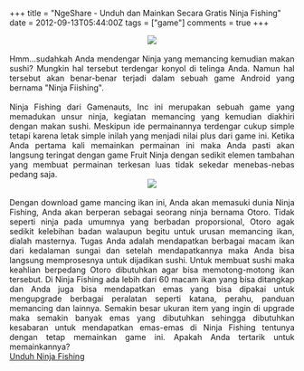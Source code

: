 +++
title = "NgeShare - Unduh dan Mainkan Secara Gratis Ninja Fishing"
date = 2012-09-13T05:44:00Z
tags = ["game"]
comments = true
+++

<center><img border="0" data-original-height="500" data-original-width="1024" src="https://1.bp.blogspot.com/-xErkmsWIOe0/W-u-QnabkvI/AAAAAAAASPI/qcmQapCmGX064pL53sbZ-5Nt4kdwPx7VQCLcBGAs/s1600/ninjafishing.jpg" /></center><br />
<div style="text-align: justify;">Hmm...sudahkah Anda mendengar Ninja yang memancing kemudian makan sushi? Mungkin hal tersebut terdengar konyol di telinga Anda. Namun hal tersebut akan benar-benar terjadi dalam sebuah game Android yang bernama "Ninja Fiishing".<br /><br />
Ninja Fishing dari Gamenauts, Inc ini merupakan sebuah game yang memadukan unsur ninja, kegiatan memancing yang kemudian diakhiri dengan makan sushi. Meskipun ide permainannya terdengar cukup simple tetapi karena letak simple inilah yang menjadi nilai plus dari game ini. Ketika Anda pertama kali memainkan permainan ini maka Anda pasti akan langsung teringat dengan game Fruit Ninja dengan sedikit elemen tambahan yang membuat permainan terkesan luas tidak sekedar menebas-nebas pedang saja.<br />
<center><img border="0" src="https://2.bp.blogspot.com/-bG70nQqy5s0/UFEPlYdTsyI/AAAAAAAADBo/9k2ysGyChFI/s1600/ninja2.jpg" /></center><br />
Dengan download game mancing ikan ini, Anda akan memasuki dunia Ninja Fishing, Anda akan berperan sebagai seorang ninja bernama Otoro. Tidak seperti ninja pada umumnya yang berbadan proporsional, Otoro agak sedikit kelebihan badan walaupun begitu untuk urusan memancing ikan, dialah masternya. Tugas Anda adalah mendapatkan berbagai macam ikan dari kedalaman sungai dan setelah mendapatkannya maka Anda bisa langsung memprosesnya untuk dijadikan sushi. Untuk membuat sushi maka keahlian berpedang Otoro dibutuhkan agar bisa memotong-motong ikan tersebut. Di Ninja Fishing ada lebih dari 60 macam ikan yang bisa ditangkap dan Anda juga bisa mendapatkan emas yang bisa dipakai untuk mengupgrade berbagai peralatan seperti katana, perahu, panduan memancing dan lainnya. Semakin besar ukuran item yang ingin di upgrade maka semakin banyak emas yang dibutuhkan sehingga dibutuhkan kesabaran untuk mendapatkan emas-emas di Ninja Fishing tentunya dengan tetap memainkan game ini. Apakah Anda tertarik untuk memainkannya?<br />
<div style="text-align: justify;"><a class="medium button blue" href="https://play.google.com/store/apps/details?id=com.gamenauts.ninjafishingfull&amp;feature=featured-apps">Unduh Ninja Fishing</a></div></div>
